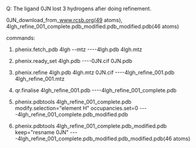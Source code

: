 Q: The ligand 0JN lost 3 hydrogens afier doing refinement.

0JN_download_from_www.rcsb.org(49 atoms), 4lgh_refine_001_complete.pdb_modified.pdb_modified.pdb(46 atoms)

commands:

1. phenix.fetch_pdb 4lgh --mtz    ----4lgh.pdb 4lgh.mtz

2. phenix.ready_set 4lgh.pdb    ----0JN.cif 0JN.pdb

3. phenix.refine 4lgh.pdb 4lgh.mtz 0JN.cif    ----4lgh_refine_001.pdb 4lgh_refine_001.mtz

4. qr.finalise 4lgh_refine_001.pdb    ----4lgh_refine_001_complete.pdb

5. phenix.pdbtools 4lgh_refine_001_complete.pdb modify.selection="element H" occupancies.set=0    ----4lgh_refine_001_complete.pdb_modified.pdb

6. phenix.pdbtools 4lgh_refine_001_complete.pdb_modified.pdb keep="resname 0JN" ----4lgh_refine_001_complete.pdb_modified.pdb_modified.pdb(46 atoms)
